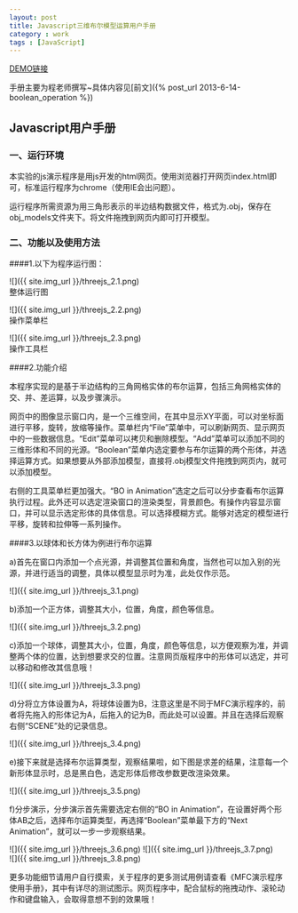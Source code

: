 ```yaml
---
layout: post
title: Javascript三维布尔模型运算用户手册
category : work
tags : [JavaScript]
---
```


[DEMO链接](/assets/boolean/index.html)

手册主要为程老师撰写~具体内容见[前文]({% post_url 2013-6-14-boolean_operation %})

## Javascript用户手册

### 一、运行环境

本实验的js演示程序是用js开发的html网页。使用浏览器打开网页index.html即可，标准运行程序为chrome（使用IE会出问题）。

运行程序所需资源为用三角形表示的半边结构数据文件，格式为.obj，保存在obj_models文件夹下。将文件拖拽到网页内即可打开模型。

### 二、功能以及使用方法

####1.以下为程序运行图：

![]({{ site.img_url }}/threejs_2.1.png)  
整体运行图

![]({{ site.img_url }}/threejs_2.2.png)  
操作菜单栏

![]({{ site.img_url }}/threejs_2.3.png)  
操作工具栏

####2.功能介绍

本程序实现的是基于半边结构的三角网格实体的布尔运算，包括三角网格实体的交、并、差运算，以及步骤演示。

网页中的图像显示窗口内，是一个三维空间，在其中显示XY平面，可以对坐标面进行平移，旋转，放缩等操作。菜单栏内“File”菜单中，可以刷新网页、显示网页中的一些数据信息。“Edit”菜单可以拷贝和删除模型。“Add”菜单可以添加不同的三维形体和不同的光源。“Boolean”菜单内选定要参与布尔运算的两个形体，并选择运算方式。如果想要从外部添加模型，直接将.obj模型文件拖拽到网页内，就可以添加模型。

右侧的工具菜单栏更加强大。“BO in Animation”选定之后可以分步查看布尔运算执行过程。此外还可以选定渲染窗口的渲染类型，背景颜色。有操作内容显示窗口，并可以显示选定形体的具体信息。可以选择模糊方式。能够对选定的模型进行平移，旋转和拉伸等一系列操作。

####3.以球体和长方体为例进行布尔运算

a)首先在窗口内添加一个点光源，并调整其位置和角度，当然也可以加入别的光源，并进行适当的调整，具体以模型显示时为准，此处仅作示范。

![]({{ site.img_url }}/threejs_3.1.png) 

b)添加一个正方体，调整其大小，位置，角度，颜色等信息。

![]({{ site.img_url }}/threejs_3.2.png) 

c)添加一个球体，调整其大小，位置，角度，颜色等信息，以方便观察为准，并调整两个体的位置，达到想要求交的位置。注意网页版程序中的形体可以选定，并可以移动和修改其信息哦！

![]({{ site.img_url }}/threejs_3.3.png) 

d)分将立方体设置为A，将球体设置为B，注意这里是不同于MFC演示程序的，前者将先拖入的形体记为A，后拖入的记为B，而此处可以设置。并且在选择后观察右侧“SCENE”处的记录信息。

![]({{ site.img_url }}/threejs_3.4.png) 

e)接下来就是选择布尔运算类型，观察结果啦，如下图是求差的结果，注意每一个新形体显示时，总是黑白色，选定形体后修改参数更改渲染效果。
 
![]({{ site.img_url }}/threejs_3.5.png) 

f)分步演示，分步演示首先需要选定右侧的“BO in Animation”，在设置好两个形体AB之后，选择布尔运算类型，再选择“Boolean”菜单最下方的“Next Animation”，就可以一步一步观察结果。
   
![]({{ site.img_url }}/threejs_3.6.png) 
![]({{ site.img_url }}/threejs_3.7.png)  
![]({{ site.img_url }}/threejs_3.8.png)
 
更多功能细节请用户自行摸索，关于程序的更多测试用例请查看《MFC演示程序使用手册》，其中有详尽的测试图示。网页程序中，配合鼠标的拖拽动作、滚轮动作和键盘输入，会取得意想不到的效果哦！
